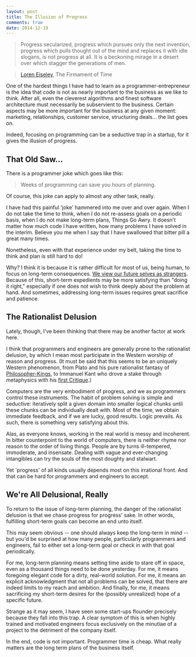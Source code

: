 ```yaml
---
layout: post
title: The Illusion of Progress
comments: true
date: 2014-12-19
---
```


> Progress secularized, progress which pursues only the next invention, progress which pulls thought out of the mind and replaces it with idle slogans, is not progress at all. It is a beckoning mirage in a desert over which stagger the generations of men.

> [Loren Eiseley](http://www.eiseley.org/), The Firmament of Time

One of the hardest things I have had to learn as a
programmer-entrepreneur is the idea that code is not as nearly
important to the business as we like to think. After all, even the
cleverest algorithms and finest software architecture must necessarily
be subservient to the business. Certain aspects may be more important
for the business at any given moment: marketing, relationships,
customer service, structuring deals... the list goes on.

Indeed, focusing on programming can be a seductive trap in a startup,
for it gives the illusion of progress.

<!--more-->

## That Old Saw...

There is a programmer joke which goes like this:

> Weeks of programming can save you hours of planning.

Of course, this joke can apply to almost any other task, really.

I have had this painful 'joke' hammered into me over and over again.
When I do not take the time to think, when I do not re-assess goals on
a periodic basis, when I do not make long-term plans, Things Go Awry.
It doesn't matter how much code I have written, how many problems I
have solved in the interim. Believe you me when I say that I have
swallowed that bitter pill a great many times.

Nonetheless, even with that experience under my belt, taking the time
to think and plan is still hard to do!

Why? I think it is because it is rather difficult for most of us,
being human, to focus on long-term consequences.
[We view our future selves as strangers](http://nautil.us/issue/16/nothingness/why-we-procrastinate).
Because of this, short-term expedients may be more satisfying than
"doing it right," especially if one does not wish to think deeply
about the problem at hand. And sometimes, addressing long-term
issues requires great sacrifice and patience.

## The Rationalist Delusion

Lately, though, I've been thinking that there may be another factor at
work here.

I think that programmers and engineers are generally prone to the
rationalist delusion, by which I mean most participate in the Western
worship of reason and progress. (It must be said that this seems to be
an uniquely Western phenomenon, from Plato and his pure rationalist
fantasy of
[Philosopher-Kings](http://en.wikipedia.org/wiki/Philosopher_king), to
Immanuel Kant who drove a stake through metaphysics with his
[first Critique](http://www.gutenberg.org/files/4280/4280-h/4280-h.htm).)

Computers are the very embodiment of progress, and we as programmers
control these instruments. The habit of problem solving is simple and
seductive: iteratively split a given domain into smaller logical
chunks until these chunks can be individually dealt with. Most of the
time, we obtain immediate feedback, and if we are lucky, good results.
Logic prevails. As such, there is something very satisfying about
this.

Alas, as everyone knows, working in the real world is messy and
incoherent. In bitter counterpoint to the world of computers, there is
neither rhyme nor reason to the order of living things. People are by
turns ill-tempered, immoderate, and insensate. Dealing with vague and
ever-changing intangibles can try the souls of the most doughty and
stalwart.

Yet 'progress' of all kinds usually depends most on this irrational
front. And that can be hard for programmers and engineers to accept.

## We're All Delusional, Really

To return to the issue of long-term planning, the danger of the
rationalist delusion is that we chase progress for progress' sake. In
other words, fulfilling short-term goals can become an end unto
itself.

This may seem obvious -- one should always keep the long-term in mind
-- but you'd be surprised at how many people, particularly programmers
and engineers, fail to either set a long-term goal or check in with
that goal periodically.

For me, long-term planning means setting time aside to stare off in
space, even as a thousand things need to be done yesterday. For me, it
means foregoing elegant code for a dirty, real-world solution. For me,
it means an explicit acknowledgment that not all problems can be
solved, that there are indeed limits to my reach and ambition. And
finally, for me, it means sacrificing my short-term desires for the
(possibly unrealized) hope of a specific future.

Strange as it may seem, I have seen some start-ups flounder precisely
because they fall into this trap. A clear symptom of this is when
highly trained and motivated engineers focus exclusively on the
minutiae of a project to the detriment of the company itself.

In the end, code is not important. Programmer time is cheap. What
really matters are the long term plans of the business itself.
